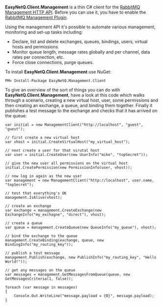 **EasyNetQ.Client.Management** is a thin C# client for the [RabbitMQ Management HTTP API](http://hg.rabbitmq.com/rabbitmq-management/raw-file/3646dee55e02/priv/www-api/help.html). Before you can use it, you have to enable the [RabbitMQ Management Plugin](http://www.rabbitmq.com/management.html).

Using the management API it's possible to automate various management, monitoring and set-up tasks including:

* Declare, list and delete exchanges, queues, bindings, users, virtual hosts and permissions.
* Monitor queue length, message rates globally and per channel, data rates per connection, etc.
* Force close connections, purge queues.

To install **EasyNetQ.Client.Management** use NuGet:

    PM> Install-Package EasyNetQ.Management.Client

To give an overview of the sort of things you can do with **EasyNetQ.Client.Management**, have a look at this code which walks through a scenario, creating a new virtual host, user, some permissions and then creating an exchange, a queue, and binding them together. Finally it publishes a test message to the exchange and checks that it has arrived on the queue:

    var initial = new ManagementClient("http://localhost", "guest", "guest");

    // first create a new virtual host
    var vhost = initial.CreateVirtualHost("my_virtual_host");

    // next create a user for that virutal host
    var user = initial.CreateUser(new UserInfo("mike", "topSecret"));

    // give the new user all permissions on the virtual host
    initial.CreatePermission(new PermissionInfo(user, vhost));

    // now log in again as the new user
    var management = new ManagementClient("http://localhost", user.name, "topSecret");

    // test that everything's OK
    management.IsAlive(vhost);

    // create an exchange
    var exchange = management.CreateExchange(new ExchangeInfo("my_exchagne", "direct"), vhost);

    // create a queue
    var queue = management.CreateQueue(new QueueInfo("my_queue"), vhost);

    // bind the exchange to the queue
    management.CreateBinding(exchange, queue, new BindingInfo("my_routing_key"));

    // publish a test message
    management.Publish(exchange, new PublishInfo("my_routing_key", "Hello World!"));

    // get any messages on the queue
    var messages = management.GetMessagesFromQueue(queue, new GetMessagesCriteria(1, false));

    foreach (var message in messages)
    {
        Console.Out.WriteLine("message.payload = {0}", message.payload);
    }